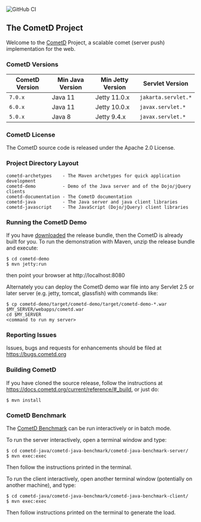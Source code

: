 ![GitHub CI](https://github.com/cometd/cometd/workflows/GitHub%20CI/badge.svg)

## The CometD Project

Welcome to the [CometD](https://cometd.org) Project, a scalable comet (server push) implementation for the web.


### CometD Versions

CometD Version | Min Java Version | Min Jetty Version | Servlet Version
---- | ---- | ---- | ---- |
`7.0.x` | Java 11 | Jetty 11.0.x | `jakarta.servlet.*`
`6.0.x` | Java 11 | Jetty 10.0.x | `javax.servlet.*`
`5.0.x` | Java 8 | Jetty 9.4.x | `javax.servlet.*`


### CometD License

The CometD source code is released under the Apache 2.0 License.


### Project Directory Layout

    cometd-archetypes    - The Maven archetypes for quick application development
    cometd-demo          - Demo of the Java server and of the Dojo/jQuery clients
    cometd-documentation - The CometD documentation
    cometd-java          - The Java server and java client libraries
    cometd-javascript    - The JavaScript (Dojo/jQuery) client libraries


### Running the CometD Demo

If you have [downloaded](https://download.cometd.org) the release bundle, then the CometD is already built for you.
To run the demonstration with Maven, unzip the release bundle and execute:

    $ cd cometd-demo
    $ mvn jetty:run

then point your browser at http://localhost:8080

Alternately you can deploy the CometD demo war file into
any Servlet 2.5 or later server (e.g. jetty, tomcat, glassfish)
with commands like:

    $ cp cometd-demo/target/cometd-demo/target/cometd-demo-*.war  $MY_SERVER/webapps/cometd.war
    cd $MY_SERVER
    <command to run my server>


### Reporting Issues

Issues, bugs and requests for enhancements should be filed at https://bugs.cometd.org


### Building CometD

If you have cloned the source release, follow the instructions at
https://docs.cometd.org/current/reference/#_build, or just do:

    $ mvn install


### CometD Benchmark

The [CometD Benchmark](https://docs.cometd.org/current/reference/#_benchmarking) can be run interactively or in batch mode.

To run the server interactively, open a terminal window and type:

    $ cd cometd-java/cometd-java-benchmark/cometd-java-benchmark-server/
    $ mvn exec:exec

Then follow the instructions printed in the terminal.

To run the client interactively, open another terminal window (potentially on another machine), and type:

    $ cd cometd-java/cometd-java-benchmark/cometd-java-benchmark-client/
    $ mvn exec:exec

Then follow instructions printed on the terminal to generate the load.
